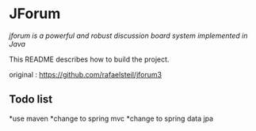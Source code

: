 JForum
============

*jforum is a powerful and robust discussion board system implemented in Java*

This README describes how to build the project.

original :  https://github.com/rafaelsteil/jforum3

Todo list
---------------
*use maven
*change to spring mvc
*change to spring data jpa
